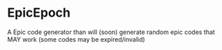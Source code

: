 # EpicEpoch
A Epic code generator than will (soon) generate random epic codes that MAY work (some codes may be expired/invalid)
